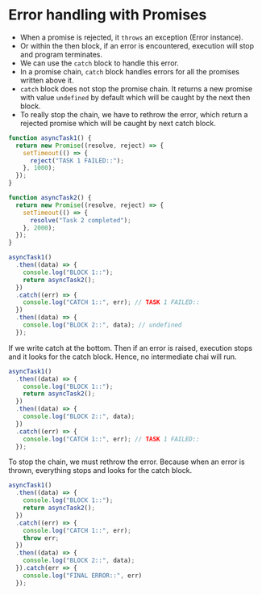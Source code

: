 # Error handling with Promises

- When a promise is rejected, it `throws` an exception (Error instance).
- Or within the then block, if an error is encountered, execution will stop and program terminates.
- We can use the `catch` block to handle this error.
- In a promise chain, `catch` block handles errors for all the promises written above it.
- `catch` block does not stop the promise chain. It returns a new promise with value `undefined` by default which will be caught by the next then block.
- To really stop the chain, we have to rethrow the error, which return a rejected promise which will be caught by next catch block.

``` javascript
function asyncTask1() {
  return new Promise((resolve, reject) => {
    setTimeout(() => {
      reject("TASK 1 FAILED::");
    }, 1000);
  });
}

function asyncTask2() {
  return new Promise((resolve, reject) => {
    setTimeout(() => {
      resolve("Task 2 completed");
    }, 2000);
  });
}

asyncTask1()
  .then((data) => {
    console.log("BLOCK 1::");
    return asyncTask2();
  })
  .catch((err) => {
    console.log("CATCH 1::", err); // TASK 1 FAILED::
  })
  .then((data) => {
    console.log("BLOCK 2::", data); // undefined
  });

```

If we write catch at the bottom. Then if an error is raised, execution stops and it looks for the catch block. Hence, no intermediate chai will run.

``` javascript
asyncTask1()
  .then((data) => {
    console.log("BLOCK 1::");
    return asyncTask2();
  })
  .then((data) => {
    console.log("BLOCK 2::", data);
  })
  .catch((err) => {
    console.log("CATCH 1::", err); // TASK 1 FAILED::
  });
```

To stop the chain, we must rethrow the error. Because when an error is thrown, everything stops and looks for the catch block.

``` javascript
asyncTask1()
  .then((data) => {
    console.log("BLOCK 1::");
    return asyncTask2();
  })
  .catch((err) => {
    console.log("CATCH 1::", err);
    throw err;
  })
  .then((data) => {
    console.log("BLOCK 2::", data);
  }).catch(err => {
    console.log("FINAL ERROR::", err)
  });
```
